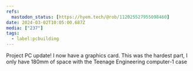 ```yaml
---
refs:
  mastodon_status: [https://hyem.tech/@rob/112025527955098460]
date: 2024-03-02T10:05:00.687Z
media: ["237"]
tags:
  - label:pcbuilding
---
```


Project PC update! I now have a graphics card. This was the hardest part, I only have 180mm of space with the Teenage Engineering computer-1 case

